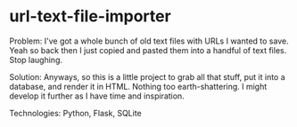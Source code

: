 # url-text-file-importer

Problem: I've got a whole bunch of old text files with URLs I wanted to save. Yeah so back then I just copied and pasted them into a handful of text files. Stop laughing.

Solution: Anyways, so this is a little project to grab all that stuff, put it into a database, and render it in HTML. Nothing too earth-shattering. I might develop it further as I have time and inspiration.

Technologies: Python, Flask, SQLite
